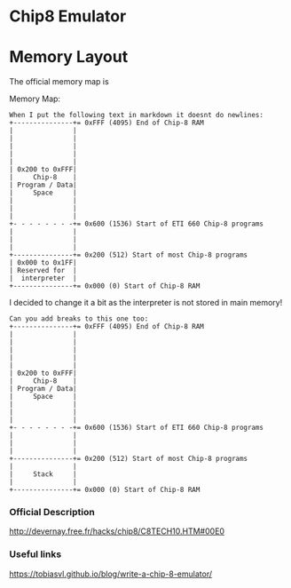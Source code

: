 # Chip8 Emulator

# Memory Layout
The official memory map is

Memory Map:
```
When I put the following text in markdown it doesnt do newlines:
+---------------+= 0xFFF (4095) End of Chip-8 RAM
|               |
|               |
|               |
|               |
|               |
| 0x200 to 0xFFF|
|     Chip-8    |
| Program / Data|
|     Space     |
|               |
|               |
|               |
+- - - - - - - -+= 0x600 (1536) Start of ETI 660 Chip-8 programs
|               |
|               |
|               |
+---------------+= 0x200 (512) Start of most Chip-8 programs
| 0x000 to 0x1FF|
| Reserved for  |
|  interpreter  |
+---------------+= 0x000 (0) Start of Chip-8 RAM
```

I decided to change it a bit as the interpreter is not stored in main memory!
```
Can you add breaks to this one too:
+---------------+= 0xFFF (4095) End of Chip-8 RAM
|               |
|               |
|               |
|               |
|               |
| 0x200 to 0xFFF|
|     Chip-8    |
| Program / Data|
|     Space     |
|               |
|               |
|               |
+- - - - - - - -+= 0x600 (1536) Start of ETI 660 Chip-8 programs
|               |
|               |
|               |
+---------------+= 0x200 (512) Start of most Chip-8 programs
|               |
|     Stack     |
|               |
+---------------+= 0x000 (0) Start of Chip-8 RAM
```

### Official Description
http://devernay.free.fr/hacks/chip8/C8TECH10.HTM#00E0

### Useful links
https://tobiasvl.github.io/blog/write-a-chip-8-emulator/
